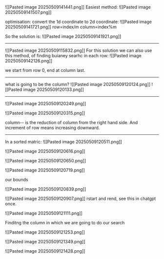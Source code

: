 ![[Pasted image 20250509141441.png]]
Easiest method:
![[Pasted image 20250509141507.png]]

optimisation:
convert the 1d coordinate to 2d coordinate:
![[Pasted image 20250509141721.png]]
row=index/m
column=index%m

So the solution is:
![[Pasted image 20250509141921.png]]







----



![[Pasted image 20250509115832.png]]
For this solution we can also use this method, of finding buianey searhc in each row:
![[Pasted image 20250509142126.png]]


we start from row 0, end at column last.

---


what is going to be the column?
![[Pasted image 20250509120124.png]]
![[Pasted image 20250509120133.png]]


---


![[Pasted image 20250509120249.png]]

![[Pasted image 20250509120315.png]]

column-- is  the reduction of column from the right hand side.
And increment of row means increasing downward.


---


In a sorted matric:
![[Pasted image 20250509120511.png]]

![[Pasted image 20250509120616.png]]

![[Pasted image 20250509120650.png]]

![[Pasted image 20250509120719.png]]

our bounds


![[Pasted image 20250509120839.png]]

![[Pasted image 20250509120907.png]]
rstart and rend, see this in chatgpt once.


![[Pasted image 20250509121111.png]]

Finditng the column in which we are going to do our search

![[Pasted image 20250509121253.png]]

![[Pasted image 20250509121349.png]]

![[Pasted image 20250509121428.png]]

